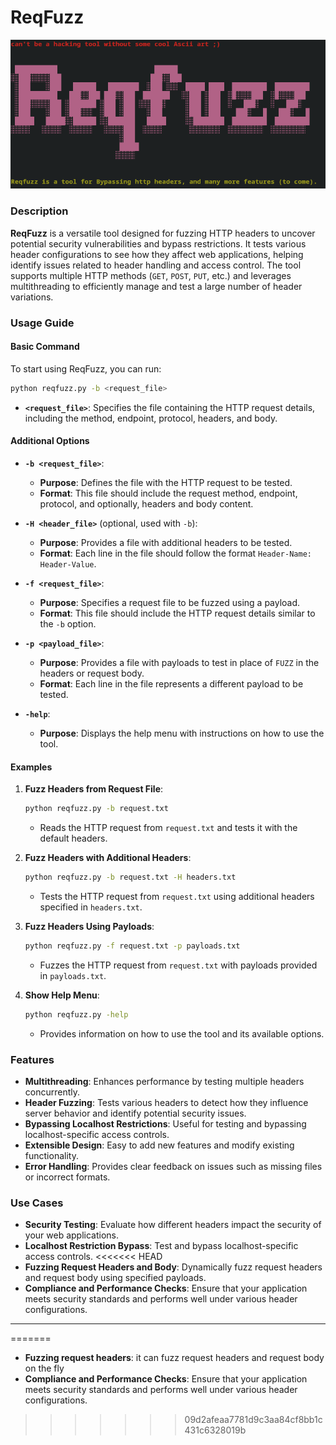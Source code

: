 # ReqFuzz

![Reqfuzz](images/reqfuzz.png)

### Description

**ReqFuzz** is a versatile tool designed for fuzzing HTTP headers to uncover potential security vulnerabilities and bypass restrictions. It tests various header configurations to see how they affect web applications, helping identify issues related to header handling and access control. The tool supports multiple HTTP methods (`GET`, `POST`, `PUT`, etc.) and leverages multithreading to efficiently manage and test a large number of header variations.

### Usage Guide

#### Basic Command

To start using ReqFuzz, you can run:

```bash
python reqfuzz.py -b <request_file>
```

- **`<request_file>`**: Specifies the file containing the HTTP request details, including the method, endpoint, protocol, headers, and body.

#### Additional Options

- **`-b <request_file>`**:
  - **Purpose**: Defines the file with the HTTP request to be tested.
  - **Format**: This file should include the request method, endpoint, protocol, and optionally, headers and body content.

- **`-H <header_file>`** (optional, used with `-b`):
  - **Purpose**: Provides a file with additional headers to be tested.
  - **Format**: Each line in the file should follow the format `Header-Name: Header-Value`.

- **`-f <request_file>`**:
  - **Purpose**: Specifies a request file to be fuzzed using a payload.
  - **Format**: This file should include the HTTP request details similar to the `-b` option.

- **`-p <payload_file>`**:
  - **Purpose**: Provides a file with payloads to test in place of `FUZZ` in the headers or request body.
  - **Format**: Each line in the file represents a different payload to be tested.


- **`-help`**:
  - **Purpose**: Displays the help menu with instructions on how to use the tool.

#### Examples

1. **Fuzz Headers from Request File**:
   ```bash
   python reqfuzz.py -b request.txt
   ```
   - Reads the HTTP request from `request.txt` and tests it with the default headers.

2. **Fuzz Headers with Additional Headers**:
   ```bash
   python reqfuzz.py -b request.txt -H headers.txt
   ```
   - Tests the HTTP request from `request.txt` using additional headers specified in `headers.txt`.

3. **Fuzz Headers Using Payloads**:
   ```bash
   python reqfuzz.py -f request.txt -p payloads.txt
   ```
   - Fuzzes the HTTP request from `request.txt` with payloads provided in `payloads.txt`.


4. **Show Help Menu**:
   ```bash
   python reqfuzz.py -help
   ```
   - Provides information on how to use the tool and its available options.

### Features

- **Multithreading**: Enhances performance by testing multiple headers concurrently.
- **Header Fuzzing**: Tests various headers to detect how they influence server behavior and identify potential security issues.
- **Bypassing Localhost Restrictions**: Useful for testing and bypassing localhost-specific access controls.
- **Extensible Design**: Easy to add new features and modify existing functionality.
- **Error Handling**: Provides clear feedback on issues such as missing files or incorrect formats.

### Use Cases

- **Security Testing**: Evaluate how different headers impact the security of your web applications.
- **Localhost Restriction Bypass**: Test and bypass localhost-specific access controls.
<<<<<<< HEAD
- **Fuzzing Request Headers and Body**: Dynamically fuzz request headers and request body using specified payloads.
- **Compliance and Performance Checks**: Ensure that your application meets security standards and performs well under various header configurations.

---
=======
- **Fuzzing request headers**: it can fuzz request headers and request body on the fly
- **Compliance and Performance Checks**: Ensure that your application meets security standards and performs well under various header configurations.
>>>>>>> 09d2afeaa7781d9c3aa84cf8bb1c431c6328019b
